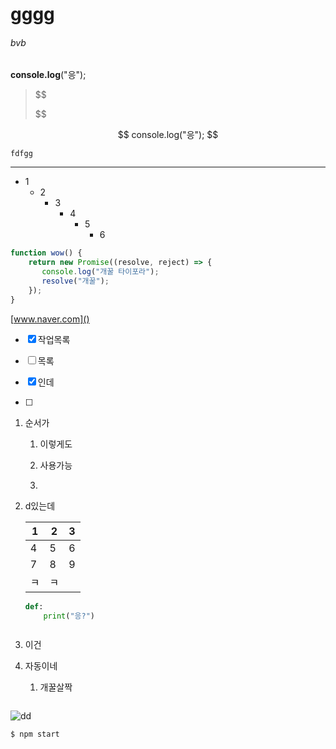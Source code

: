 # gggg

###### bvb

**console.log**("응");

> $$
> 
> $$


$$
console.log("응");
$$

`fdfgg`

****************************************************************************

<!--zzzzzz-->

- 1
  - 2
    - 3
      - 4
        - 5
          - 6



~~~~javascript
function wow() {
    return new Promise((resolve, reject) => {
       console.log("개꿀 타이포라");
       resolve("개꿀");
    });
}
~~~~

[www.naver.com]()

- [x] 작업목록

- [ ] 목록

- [x] 인데

- [ ] 

  

1. 순서가

   1. 이렇게도

   2. 사용가능

   3. 

      

2. d있는데

   | 1    | 2    | 3    |
   | ---- | ---- | ---- |
   | 4    | 5    | 6    |
   | 7    | 8    | 9    |
   | ㅋ   | ㅋ   |      |

   ```python
   def:
       print("응?")
   ```

   ```
   
   ```

   

1. 이건

2. 자동이네

   1. 개꿀살짝

      ```
      
      ```

      

![dd](C:\db\dd.PNG)



```commonlisp
$ npm start
```

